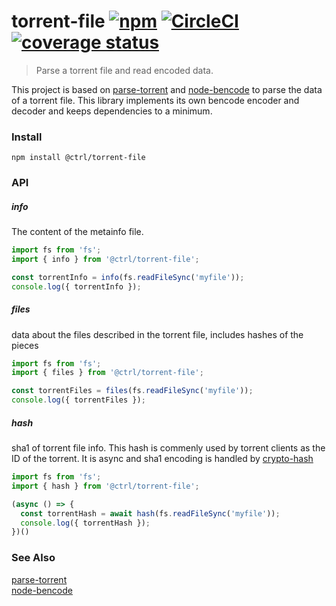 # torrent-file [![npm](https://img.shields.io/npm/v/@ctrl/torrent-file.svg?maxAge=3600)](https://www.npmjs.com/package/@ctrl/torrent-file) [![CircleCI](https://circleci.com/gh/TypeCtrl/torrent-file.svg?style=svg)](https://circleci.com/gh/TypeCtrl/torrent-file) [![coverage status](https://codecov.io/gh/typectrl/torrent-file/branch/master/graph/badge.svg)](https://codecov.io/gh/typectrl/torrent-file)

> Parse a torrent file and read encoded data. 

This project is based on [parse-torrent](https://www.npmjs.com/package/parse-torrent) and [node-bencode](https://github.com/themasch/node-bencode) to parse the data of a torrent file. This library implements its own bencode encoder and decoder and keeps dependencies to a minimum.

### Install
```console
npm install @ctrl/torrent-file
```

### API

##### info
The content of the metainfo file.
```ts
import fs from 'fs';
import { info } from '@ctrl/torrent-file';

const torrentInfo = info(fs.readFileSync('myfile'));
console.log({ torrentInfo });
```

##### files
data about the files described in the torrent file, includes hashes of the pieces
```ts
import fs from 'fs';
import { files } from '@ctrl/torrent-file';

const torrentFiles = files(fs.readFileSync('myfile'));
console.log({ torrentFiles });
```

##### hash
sha1 of torrent file info. This hash is commenly used by torrent clients as the ID of the torrent. It is async and sha1 encoding is handled by [crypto-hash](https://github.com/sindresorhus/crypto-hash)
```ts
import fs from 'fs';
import { hash } from '@ctrl/torrent-file';

(async () => {
  const torrentHash = await hash(fs.readFileSync('myfile'));
  console.log({ torrentHash });
})()
```


### See Also
[parse-torrent](https://www.npmjs.com/package/parse-torrent)  
[node-bencode](https://github.com/themasch/node-bencode)  
